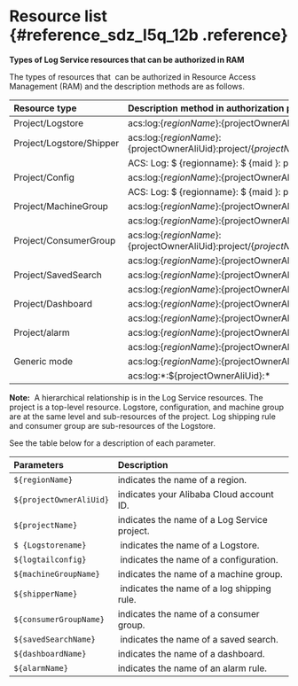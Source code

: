 # Resource list {#reference_sdz_l5q_12b .reference}

**Types of Log Service resources that can be authorized in RAM**

The types of resources that  can be authorized in Resource Access Management \(RAM\) and the description methods are as follows.

|Resource type|Description method in authorization policy|
|:------------|:-----------------------------------------|
|Project/Logstore|acs:log:$\{regionName\}:$\{projectOwnerAliUid\}:project/$\{projectName\}/logstore/$\{logstoreName\}|
|Project/Logstore/Shipper|acs:log:$\{regionName\}:$\{projectOwnerAliUid\}:project/$\{projectName\}/logstore/$\{logstoreName\}/shipper/$\{shipperName\}|
| |ACS: Log: $ \{regionname\}: $ \{maid \}: project/$ \{project name\}/logstore /\*|
|Project/Config|acs:log:$\{regionName\}:$\{projectOwnerAliUid\}:project/$\{projectName\}/logtailconfig/$\{logtailconfig\}|
| |ACS: Log: $ \{regionname\}: $ \{maid \}: project/$ \{project name\}/logtailconfig /\*|
|Project/MachineGroup|acs:log:$\{regionName\}:$\{projectOwnerAliUid\}:project/$\{projectName\}/machinegroup/$\{machineGroupName\}|
| |acs:log:$\{regionName\}:$\{projectOwnerAliUid\}:project/$\{projectName\}/machinegroup/\*|
|Project/ConsumerGroup|acs:log:$\{regionName\}:$\{projectOwnerAliUid\}:project/$\{projectName\}/logstore/$\{logstoreName\}/consumergroup/$\{consumerGroupName\}|
| |acs:log:$\{regionName\}:$\{projectOwnerAliUid\}:project/$\{projectName\}/logstore/$\{logstoreName\}/consumergroup/\*|
|Project/SavedSearch|acs:log:$\{regionName\}:$\{projectOwnerAliUid\}:project/$\{projectName\}/savedsearch/$\{savedSearchName\}|
| |acs:log:$\{regionName\}:$\{projectOwnerAliUid\}:project/$\{projectName\}/savedsearch/\*|
|Project/Dashboard|acs:log:$\{regionName\}:$\{projectOwnerAliUid\}:project/$\{projectName\}/dashboard/$\{dashboardName\}|
| |acs:log:$\{regionName\}:$\{projectOwnerAliUid\}:project/$\{projectName\}/dashboard/\*|
|Project/alarm|acs:log:$\{regionName\}:$\{projectOwnerAliUid\}:project/$\{projectName\}/alert/$\{alarmName\}|
| |acs:log:$\{regionName\}:$\{projectOwnerAliUid\}:project/$\{projectName\}/alert/\*|
|Generic mode|acs:log:$\{regionName\}:$\{projectOwnerAliUid\}:\*|
| |acs:log:\*:$\{projectOwnerAliUid\}:\*|

**Note:**  A hierarchical relationship is in the Log Service resources. The project is a top-level resource. Logstore, configuration, and machine group are at the same level and sub-resources of the project. Log shipping rule and consumer group are sub-resources of the Logstore.

See the table below for a description of each parameter.

|Parameters|Description|
|:---------|:----------|
|`${regionName}`|indicates the name of a region.|
|`${projectOwnerAliUid}`|indicates your Alibaba Cloud account ID.|
|`${projectName}`|indicates the name of a Log Service project.|
|`$ {Logstorename}`| indicates the name of a Logstore.|
|`${logtailconfig}`| indicates the name of a configuration.|
|`${machineGroupName}`|indicates the name of a machine group.|
|`${shipperName}`| indicates the name of a log shipping rule.|
|`${consumerGroupName}`|indicates the name of a consumer group.|
|`${savedSearchName}`| indicates the name of a saved search.|
|`${dashboardName}`|indicates the name of a dashboard.|
|`${alarmName}`|indicates the name of an alarm rule.|

